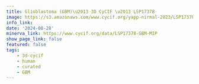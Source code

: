 ```yaml
---
title: Glioblastoma (GBM)\u2013 3D CyCIF \u2013 LSP17378
image: https://s3.amazonaws.com/www.cycif.org/yapp-nirmal-2023/LSP17378-GBM-MIP-minerva/Hoechst_ffffff-BANF1_ff0000-STING_00ff00-TREX1_0000ff.jpg
info_link: 
date: '2024-08-28'
minerva_link: https://www.cycif.org/data/LSP17378-GBM-MIP
show_page_link: false
featured: false
tags:
    - 3d-cycif
    - human
    - curated
    - GBM
---
```

